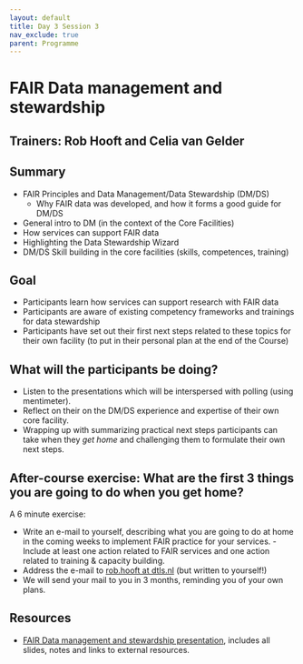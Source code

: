 ```yaml
---
layout: default
title: Day 3 Session 3
nav_exclude: true
parent: Programme
---
```


# FAIR Data management and stewardship
## Trainers: Rob Hooft and Celia van Gelder

## Summary
- FAIR Principles and Data Management/Data Stewardship  (DM/DS)
  - Why FAIR data was developed, and how it forms a good guide for DM/DS
- General intro to DM (in the context of the Core Facilities)
- How services can support FAIR data
- Highlighting the Data Stewardship Wizard
- DM/DS Skill building in the core facilities (skills, competences, training)

## Goal
- Participants learn how services can support research with FAIR data
- Participants are aware of existing competency frameworks and trainings for data stewardship 
- Participants have set out their first next steps related to these topics for their own facility  (to put in their personal plan at the end of the Course)

## What will the participants be doing?
- Listen to the presentations which will be interspersed with polling (using mentimeter).
- Reflect on their on the DM/DS experience and expertise of their own core facility.
- Wrapping up with summarizing practical next steps participants can take when they _get home_ and challenging them to formulate their own next steps.

## After-course exercise: What are the first 3 things you are going to do when you get home?
A 6 minute exercise:
- Write an e-mail to yourself, describing what you are going to do at home in the coming weeks to implement FAIR practice for your services.
  -Include at least one action related to FAIR services and one action related to training & capacity building.
- Address the e-mail to [rob.hooft at dtls.nl](mailto:rob.hooft@dtls.nl) (but written to yourself!)
- We will send your mail to you in 3 months, reminding you of your own plans.

## Resources
- [FAIR Data management and stewardship presentation](https://drive.google.com/file/d/1nJ0Mo0J83TrLPosqjwF30SLfVG5OxCZ1/view?usp=sharing), includes all slides, notes and links to external resources.
